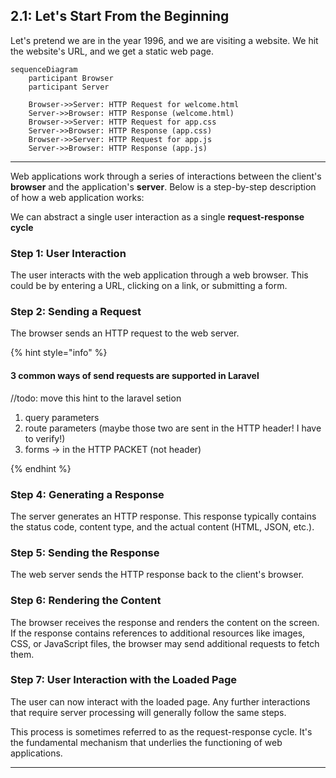 ## 2.1: Let's Start From the Beginning

Let's pretend we are in the year 1996, and we are visiting a website.
We hit the website's URL, and we get a static web page.

```mermaid
sequenceDiagram
    participant Browser
    participant Server

    Browser->>Server: HTTP Request for welcome.html
    Server->>Browser: HTTP Response (welcome.html)
    Browser->>Server: HTTP Request for app.css
    Server->>Browser: HTTP Response (app.css)
    Browser->>Server: HTTP Request for app.js
    Server->>Browser: HTTP Response (app.js)
```
---
Web applications work through a series of interactions between the client's **browser** and the application's **server**. Below is a step-by-step description of how a web application works:

We can abstract a single user interaction as a single **request-response cycle**


### Step 1: User Interaction
The user interacts with the web application through a web browser. This could be by entering a URL, clicking on a link, or submitting a form.

### Step 2: Sending a Request
The browser sends an HTTP request to the web server. 


{% hint style="info" %}
#### 3 common ways of send requests are supported in Laravel

//todo: move this hint to the laravel setion

1. query parameters
2. route parameters (maybe those two are sent in the HTTP header! I have to verify!)
3. forms -> in the HTTP PACKET (not header)

{% endhint %}


### Step 4: Generating a Response
The server generates an HTTP response. This response typically contains the status code, content type, and the actual content (HTML, JSON, etc.).

### Step 5: Sending the Response
The web server sends the HTTP response back to the client's browser.

### Step 6: Rendering the Content
The browser receives the response and renders the content on the screen. If the response contains references to additional resources like images, CSS, or JavaScript files, the browser may send additional requests to fetch them.

### Step 7: User Interaction with the Loaded Page
The user can now interact with the loaded page. Any further interactions that require server processing will generally follow the same steps.

This process is sometimes referred to as the request-response cycle. It's the fundamental mechanism that underlies the functioning of web applications.

---
